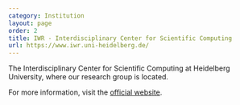 ```yaml
---
category: Institution
layout: page
order: 2
title: IWR - Interdisciplinary Center for Scientific Computing
url: https://www.iwr.uni-heidelberg.de/
---
```

The Interdisciplinary Center for Scientific Computing at Heidelberg University, where our research group is located.

For more information, visit the [official website](https://www.iwr.uni-heidelberg.de/).